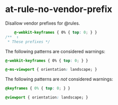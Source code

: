 # at-rule-no-vendor-prefix

Disallow vendor prefixes for @rules.

```css
    @-webkit-keyframes { 0% { top: 0; } }
/**  ↑
 * These prefixes */
```

The following patterns are considered warnings:

```css
@-webkit-keyframes { 0% { top: 0; } }
```

```css
@-ms-viewport { orientation: landscape; }
```

The following patterns are *not* considered warnings:

```css
@keyframes { 0% { top: 0; } }
```

```css
@viewport { orientation: landscape; }
```
